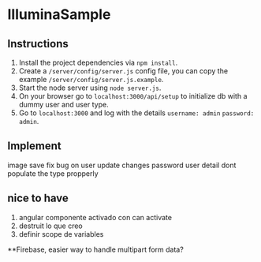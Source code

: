 # IlluminaSample

## Instructions
1. Install the project dependencies via `npm install`.
1. Create a `/server/config/server.js` config file, you can copy the example `/server/config/server.js.example`.
2. Start the node server using `node server.js`.
3. On your browser go to `localhost:3000/api/setup` to initialize db with a dummy user and user type.
4. Go to `localhost:3000` and log with the details `username: admin` `password: admin`.

## Implement
image save
fix bug on user update changes password
user detail dont populate the type propperly

## nice to have
1. angular componente activado con can activate
2. destruit lo que creo
3. definir scope de variables

**Firebase, easier way to handle multipart form data?